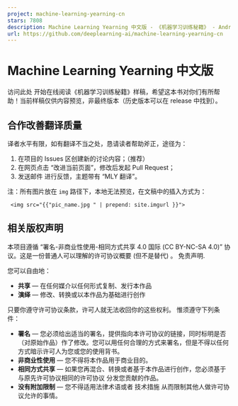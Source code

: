 ```yaml
---
project: machine-learning-yearning-cn
stars: 7808
description: Machine Learning Yearning 中文版 - 《机器学习训练秘籍》 - Andrew Ng 著
url: https://github.com/deeplearning-ai/machine-learning-yearning-cn
---
```


Machine Learning Yearning 中文版
=============================

访问此处 开始在线阅读《机器学习训练秘籍》样稿，希望这本书对你们有所帮助！当前样稿仅供内容预览，非最终版本（历史版本可以在 release 中找到）。

合作改善翻译质量
--------

译者水平有限，如有翻译不当之处，恳请读者帮助斧正，途径为：

1.  在项目的 Issues 区创建新的讨论内容；（推荐）
2.  在网页点击 “改进当前页面”，修改后发起 Pull Request；
3.  发送邮件 进行反馈，主题带有 “MLY 翻译”。

注：所有图片放在 `img` 路径下，本地无法预览，在文稿中的插入方式为：

```
 <img src="{{"pic_name.jpg " | prepend: site.imgurl }}">
```

相关版权声明
------

本项目遵循 “署名-非商业性使用-相同方式共享 4.0 国际 (CC BY-NC-SA 4.0)” 协议。这是一份普通人可以理解的许可协议概要 (但不是替代) 。 免责声明.

您可以自由地：

-   **共享** — 在任何媒介以任何形式复制、发行本作品
-   **演绎** — 修改、转换或以本作品为基础进行创作

只要你遵守许可协议条款，许可人就无法收回你的这些权利。 惟须遵守下列条件：

-   **署名** — 您必须给出适当的署名，提供指向本许可协议的链接，同时标明是否（对原始作品）作了修改。您可以用任何合理的方式来署名，但是不得以任何方式暗示许可人为您或您的使用背书。
-   **非商业性使用** — 您不得将本作品用于商业目的。
-   **相同方式共享** — 如果您再混合、转换或者基于本作品进行创作，您必须基于与原先许可协议相同的许可协议 分发您贡献的作品。
-   **没有附加限制** — 您不得适用法律术语或者 技术措施 从而限制其他人做许可协议允许的事情。
